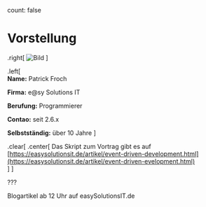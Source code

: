 count: false

# Vorstellung

.right[
![Bild](remark/assets/img/Fotolia_9884304_XS.jpg)
]

.left[  
__Name:__ Patrick Froch

__Firma:__ e@sy Solutions IT

__Berufung:__ Programmierer

__Contao:__ seit 2.6.x  

__Selbstständig:__ über 10 Jahre
]

.clear[
.center[
Das Skript zum Vortrag gibt es auf   
[https://easysolutionsit.de/artikel/event-driven-development.html](https://easysolutionsit.de/artikel/event-driven-evelopment.html)  
]
]

???

Blogartikel ab 12 Uhr auf easySolutionsIT.de
